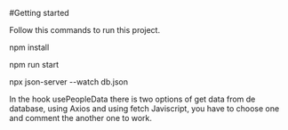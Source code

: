 #Getting started 

Follow this commands to run this project.

npm install

npm run start

npx json-server --watch db.json  

In the hook usePeopleData there is two options of get data from de database, using Axios and using fetch Javiscript, you have to choose one and comment the another one to work.

